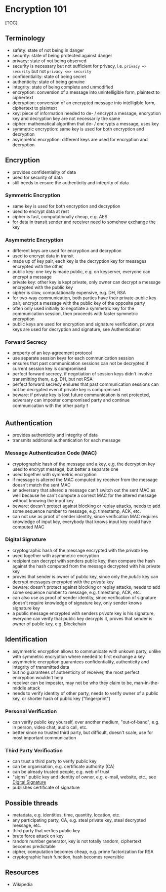 # Encryption 101

[TOC]



## Terminology

- safety: state of not being in danger
- security: state of being protected against danger
- privacy: state of not being observed
- security is necessary but not sufficient for privacy, i.e. `privacy => security` but not `privacy <=> security`
- confidentiality: state of being secret
- authenticity: state of being genuine
- integrity: state of being complete and unmodified
- encryption: conversion of a message into unintelligible form, plaintext to ciphertext
- decryption: conversion of an encrypted message into intelligible form, ciphertext to plaintext
- key: piece of information needed to de- / encrypt a message, encryption key and decryption key are not necessarily the same
- cipher: mathematical algorithm that de- / encrypts a message, uses key
- symmetric encryption: same key is used for both encryption and decryption
- asymmetric encryption: different keys are used for encryption and decryption



## Encryption

- provides confidentiality of data
- used for security of data
- still needs to ensure the authenticity and integrity of data

### Symmetric Encryption

- same key is used for both encryption and decryption
- used to encrypt data at rest
- cipher is fast, computationally cheap, e.g. AES
- for data in transit sender and receiver need to somehow exchange the key

### Asymmetric Encryption

- different keys are used for encryption and decryption
- used to encrypt data in transit
- made up of key pair, each key is the decryption key for messages encrypted with the other
- public key: one key is made public, e.g. on keyserver, everyone can encrypt a message
- private key: other key is kept private, only owner can decrypt a message encrypted with the public key
- cipher is slow, computationally expensive, e.g. DH, RSA
- for two-way communication, both parties have their private-public key pair, encrypt a message with the public key of the opposite party
- often only used initially to negotiate a symmetric key for the communication session, then proceeds with faster symmetric encryption
- public keys are used for encryption and signature verification, private keys are used for decryption and signature, see Authentication

### Forward Secrecy

- property of an key-agreement protocol
- use separate session keys for each communication session
- ensures that past communication sessions can not be decrypted if current session key is compromised
- perfect forward secrecy, if negotiation of session keys didn't involve transmitting them, e.g. DH, but not RSA
- perfect forward secrecy ensures that past communication sessions can not be decrypted even if private key is compromised
- beware: if private key is lost future communication is not protected, adversary can imposter compromised party and continue communication with the other party ❗️



## Authentication

- provides authenticity and integrity of data
- transmits additional authentication for each message

### Message Authentication Code (MAC)

- cryptographic hash of the message and a key, e.g. the decryption key used to encrypt message, but better a separate one
- used together with symmetric encryption
- if message is altered the MAC computed by receiver from the message doesn't match the sent MAC
- an adversary that altered a message can't switch out the sent MAC as well because he can't compute a correct MAC for the altered message without knowing the input key
- beware: doesn't protect against blocking or replay attacks, needs to add some sequence number to message, e.g. timestamp, ACK, etc.
- can not use as proof of sender identity, since verification MAC requires knowledge of input key, everybody that knows input key could have computed MAC

### Digital Signature

- cryptographic hash of the message encrypted with the _private_ key
- used together with asymmetric encryption
- recipient can decrypt with senders public key, then compare the hash against the hash computed from the message decrypted with his private key
- proves that sender is owner of public key, since only the _public_ key can decrypt messages encrypted with the _private_ key
- beware: doesn't protect against blocking or replay attacks, needs to add some sequence number to message, e.g. timestamp, ACK, etc.
- can also use as proof of sender identity, since verification of signature doesn't require knowledge of signature key, only sender knows signature key
- a public message encrypted with senders _private_ key is his signature, everyone can verify that public key decrypts it, proves that sender is owner of public key, e.g. Blockchain



## Identification

- asymmetric encryption allows to communicate with unkown party, unlike with symmetric encryption where needed to first exchange a key
- asymmetric encryption guarantees confidentiality, authenticity and integrity of transmitted data
- but no guarantees of authenticity of receiver, the most perfect encryption wouldn't help
- receiver can be imposter, may not be who they claim to be, man-in-the-middle attack
- needs to verify identity of other party, needs to verify owner of a public key, or shorter hash of public key ("fingerprint")

### Personal Verification

- can verify public key yourself, over another medium, "out-of-band", e.g. in person, video chat, audio call, etc.
- better since no trusted third party, but difficult, doesn't scale, use for most important communication

### Third Party Verification

- can trust a third party to verify public key
- can be organisation, e.g. certificate authority (CA)
- can be already trusted people, e.g. web of trust
- "signs" public key and identity of owner, e.g. e-mail, website, etc., see [Digital Signature](#)
- publishes certificate of signature



## Possible threads

- metadata, e.g. identities, time, quantity, location, etc.
- any participating party, CA, e.g. steal private key, steal decrypted message, etc.
- third party that verfies public key
- brute force attack on key
- random number generator, key is not totally random, ciphertext becomes predictable
- cipher, computation becomes cheap, e.g. prime factorization for RSA
- cryptographic hash function, hash becomes reversible



## Resources

- Wikipedia